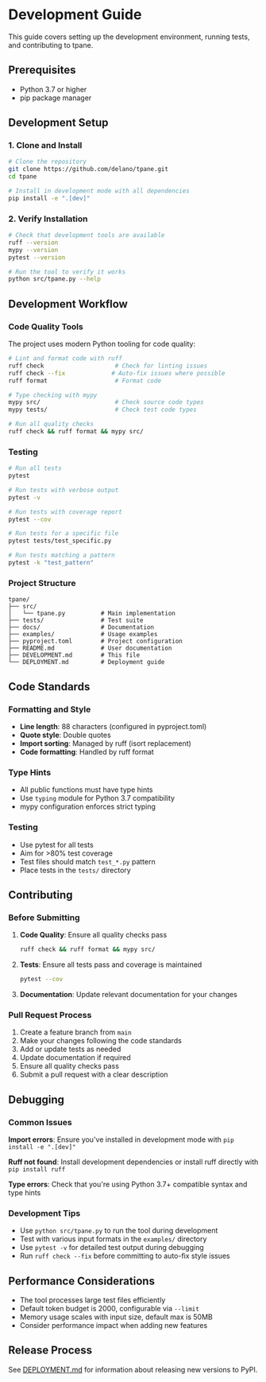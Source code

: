 # Development Guide

This guide covers setting up the development environment, running tests, and contributing to tpane.

## Prerequisites

- Python 3.7 or higher
- pip package manager

## Development Setup

### 1. Clone and Install

```bash
# Clone the repository
git clone https://github.com/delano/tpane.git
cd tpane

# Install in development mode with all dependencies
pip install -e ".[dev]"
```

### 2. Verify Installation

```bash
# Check that development tools are available
ruff --version
mypy --version
pytest --version

# Run the tool to verify it works
python src/tpane.py --help
```

## Development Workflow

### Code Quality Tools

The project uses modern Python tooling for code quality:

```bash
# Lint and format code with ruff
ruff check                    # Check for linting issues
ruff check --fix             # Auto-fix issues where possible
ruff format                   # Format code

# Type checking with mypy
mypy src/                     # Check source code types
mypy tests/                   # Check test code types

# Run all quality checks
ruff check && ruff format && mypy src/
```

### Testing

```bash
# Run all tests
pytest

# Run tests with verbose output
pytest -v

# Run tests with coverage report
pytest --cov

# Run tests for a specific file
pytest tests/test_specific.py

# Run tests matching a pattern
pytest -k "test_pattern"
```

### Project Structure

```
tpane/
├── src/
│   └── tpane.py          # Main implementation
├── tests/                # Test suite
├── docs/                 # Documentation
├── examples/             # Usage examples
├── pyproject.toml        # Project configuration
├── README.md             # User documentation
├── DEVELOPMENT.md        # This file
└── DEPLOYMENT.md         # Deployment guide
```

## Code Standards

### Formatting and Style

- **Line length**: 88 characters (configured in pyproject.toml)
- **Quote style**: Double quotes
- **Import sorting**: Managed by ruff (isort replacement)
- **Code formatting**: Handled by ruff format

### Type Hints

- All public functions must have type hints
- Use `typing` module for Python 3.7 compatibility
- mypy configuration enforces strict typing

### Testing

- Use pytest for all tests
- Aim for >80% test coverage
- Test files should match `test_*.py` pattern
- Place tests in the `tests/` directory

## Contributing

### Before Submitting

1. **Code Quality**: Ensure all quality checks pass
   ```bash
   ruff check && ruff format && mypy src/
   ```

2. **Tests**: Ensure all tests pass and coverage is maintained
   ```bash
   pytest --cov
   ```

3. **Documentation**: Update relevant documentation for your changes

### Pull Request Process

1. Create a feature branch from `main`
2. Make your changes following the code standards
3. Add or update tests as needed
4. Update documentation if required
5. Ensure all quality checks pass
6. Submit a pull request with a clear description

## Debugging

### Common Issues

**Import errors**: Ensure you've installed in development mode with `pip install -e ".[dev]"`

**Ruff not found**: Install development dependencies or install ruff directly with `pip install ruff`

**Type errors**: Check that you're using Python 3.7+ compatible syntax and type hints

### Development Tips

- Use `python src/tpane.py` to run the tool during development
- Test with various input formats in the `examples/` directory
- Use `pytest -v` for detailed test output during debugging
- Run `ruff check --fix` before committing to auto-fix style issues

## Performance Considerations

- The tool processes large test files efficiently
- Default token budget is 2000, configurable via `--limit`
- Memory usage scales with input size, default max is 50MB
- Consider performance impact when adding new features

## Release Process

See [DEPLOYMENT.md](DEPLOYMENT.md) for information about releasing new versions to PyPI.
